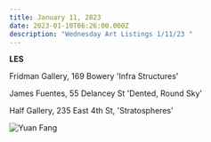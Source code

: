 ```yaml
---
title: January 11, 2023
date: 2023-01-10T06:26:00.000Z
description: "Wednesday Art Listings 1/11/23 "
---
```

**L﻿ES**

F﻿ridman Gallery, 169 Bowery 'Infra Structures'

J﻿ames Fuentes, 55 Delancey St 'Dented, Round Sky'

H﻿alf Gallery, 235 East 4th St, 'Stratospheres'

![](/img/yuan_fang_half_gallery_web.jpg "Yuan Fang")